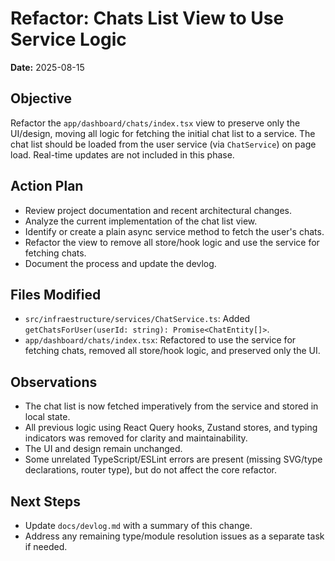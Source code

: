 # Refactor: Chats List View to Use Service Logic

**Date:** 2025-08-15

## Objective

Refactor the `app/dashboard/chats/index.tsx` view to preserve only the UI/design, moving all logic for fetching the initial chat list to a service. The chat list should be loaded from the user service (via `ChatService`) on page load. Real-time updates are not included in this phase.

## Action Plan

- Review project documentation and recent architectural changes.
- Analyze the current implementation of the chat list view.
- Identify or create a plain async service method to fetch the user's chats.
- Refactor the view to remove all store/hook logic and use the service for fetching chats.
- Document the process and update the devlog.

## Files Modified

- `src/infraestructure/services/ChatService.ts`: Added `getChatsForUser(userId: string): Promise<ChatEntity[]>`.
- `app/dashboard/chats/index.tsx`: Refactored to use the service for fetching chats, removed all store/hook logic, and preserved only the UI.

## Observations

- The chat list is now fetched imperatively from the service and stored in local state.
- All previous logic using React Query hooks, Zustand stores, and typing indicators was removed for clarity and maintainability.
- The UI and design remain unchanged.
- Some unrelated TypeScript/ESLint errors are present (missing SVG/type declarations, router type), but do not affect the core refactor.

## Next Steps

- Update `docs/devlog.md` with a summary of this change.
- Address any remaining type/module resolution issues as a separate task if needed.
